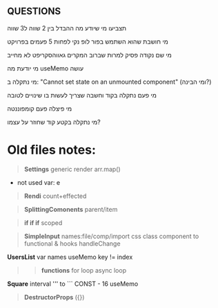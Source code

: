 
## QUESTIONS
תצביעו מי שיודע מה ההבדל בין 2 שווה ל3 שווה

מי חושבת שהוא השתמש בפור לופ נקי לפחות 5 פעמים בפרויקט

מי שם נקודה פסיק למרות שברוב המקרים גאווהסקריפט לא מחייב

מי יודעת מה useMemo עושה

מי נתקלה ב: "Cannot set state on an unmounted component" (ומי הבינה?)

מי פעם נתקלה בקוד וחשבה שצריך לעשות בו שינויים לטובה

מי פיצלה פעם קומפוננטה

מי נתקלה בקטע קוד שחוזר על עצמו?

# Old files notes:
> **Settings**
generic
render arr.map()
* not used var: e

> **Rendi**
count+effected

> **SplittingComonents**
parent/item

> **if if if**
scoped

> **SimpleInput**
names:file/comp/import
css
class component to functional & hooks
handleChange

**UsersList** var names
useMemo
key != index

>> **functions**
for loop
async loop

**Square** interval
''' to ```
CONST - 16
useMemo

> **DestructorProps**
({})
